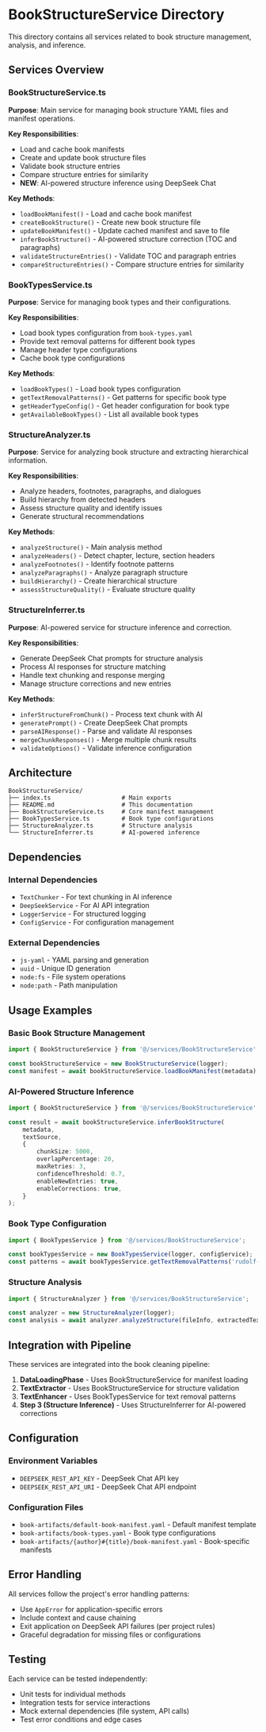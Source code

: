 # BookStructureService Directory

This directory contains all services related to book structure management, analysis, and inference.

## Services Overview

### BookStructureService.ts
**Purpose**: Main service for managing book structure YAML files and manifest operations.

**Key Responsibilities**:
- Load and cache book manifests
- Create and update book structure files
- Validate book structure entries
- Compare structure entries for similarity
- **NEW**: AI-powered structure inference using DeepSeek Chat

**Key Methods**:
- `loadBookManifest()` - Load and cache book manifest
- `createBookStructure()` - Create new book structure file
- `updateBookManifest()` - Update cached manifest and save to file
- `inferBookStructure()` - AI-powered structure correction (TOC and paragraphs)
- `validateStructureEntries()` - Validate TOC and paragraph entries
- `compareStructureEntries()` - Compare structure entries for similarity

### BookTypesService.ts
**Purpose**: Service for managing book types and their configurations.

**Key Responsibilities**:
- Load book types configuration from `book-types.yaml`
- Provide text removal patterns for different book types
- Manage header type configurations
- Cache book type configurations

**Key Methods**:
- `loadBookTypes()` - Load book types configuration
- `getTextRemovalPatterns()` - Get patterns for specific book type
- `getHeaderTypeConfig()` - Get header configuration for book type
- `getAvailableBookTypes()` - List all available book types

### StructureAnalyzer.ts
**Purpose**: Service for analyzing book structure and extracting hierarchical information.

**Key Responsibilities**:
- Analyze headers, footnotes, paragraphs, and dialogues
- Build hierarchy from detected headers
- Assess structure quality and identify issues
- Generate structural recommendations

**Key Methods**:
- `analyzeStructure()` - Main analysis method
- `analyzeHeaders()` - Detect chapter, lecture, section headers
- `analyzeFootnotes()` - Identify footnote patterns
- `analyzeParagraphs()` - Analyze paragraph structure
- `buildHierarchy()` - Create hierarchical structure
- `assessStructureQuality()` - Evaluate structure quality

### StructureInferrer.ts
**Purpose**: AI-powered service for structure inference and correction.

**Key Responsibilities**:
- Generate DeepSeek Chat prompts for structure analysis
- Process AI responses for structure matching
- Handle text chunking and response merging
- Manage structure corrections and new entries

**Key Methods**:
- `inferStructureFromChunk()` - Process text chunk with AI
- `generatePrompt()` - Create DeepSeek Chat prompts
- `parseAIResponse()` - Parse and validate AI responses
- `mergeChunkResponses()` - Merge multiple chunk results
- `validateOptions()` - Validate inference configuration

## Architecture

```
BookStructureService/
├── index.ts                    # Main exports
├── README.md                   # This documentation
├── BookStructureService.ts     # Core manifest management
├── BookTypesService.ts         # Book type configurations
├── StructureAnalyzer.ts        # Structure analysis
└── StructureInferrer.ts        # AI-powered inference
```

## Dependencies

### Internal Dependencies
- `TextChunker` - For text chunking in AI inference
- `DeepSeekService` - For AI API integration
- `LoggerService` - For structured logging
- `ConfigService` - For configuration management

### External Dependencies
- `js-yaml` - YAML parsing and generation
- `uuid` - Unique ID generation
- `node:fs` - File system operations
- `node:path` - Path manipulation

## Usage Examples

### Basic Book Structure Management
```typescript
import { BookStructureService } from '@/services/BookStructureService';

const bookStructureService = new BookStructureService(logger);
const manifest = await bookStructureService.loadBookManifest(metadata);
```

### AI-Powered Structure Inference
```typescript
import { BookStructureService } from '@/services/BookStructureService';

const result = await bookStructureService.inferBookStructure(
    metadata,
    textSource,
    {
        chunkSize: 5000,
        overlapPercentage: 20,
        maxRetries: 3,
        confidenceThreshold: 0.7,
        enableNewEntries: true,
        enableCorrections: true,
    }
);
```

### Book Type Configuration
```typescript
import { BookTypesService } from '@/services/BookStructureService';

const bookTypesService = new BookTypesService(logger, configService);
const patterns = await bookTypesService.getTextRemovalPatterns('rudolf-steiner-ga-werk');
```

### Structure Analysis
```typescript
import { StructureAnalyzer } from '@/services/BookStructureService';

const analyzer = new StructureAnalyzer(logger);
const analysis = await analyzer.analyzeStructure(fileInfo, extractedText, metadata);
```

## Integration with Pipeline

These services are integrated into the book cleaning pipeline:

1. **DataLoadingPhase** - Uses BookStructureService for manifest loading
2. **TextExtractor** - Uses BookStructureService for structure validation
3. **TextEnhancer** - Uses BookTypesService for text removal patterns
4. **Step 3 (Structure Inference)** - Uses StructureInferrer for AI-powered corrections

## Configuration

### Environment Variables
- `DEEPSEEK_REST_API_KEY` - DeepSeek Chat API key
- `DEEPSEEK_REST_API_URI` - DeepSeek Chat API endpoint

### Configuration Files
- `book-artifacts/default-book-manifest.yaml` - Default manifest template
- `book-artifacts/book-types.yaml` - Book type configurations
- `book-artifacts/{author}#{title}/book-manifest.yaml` - Book-specific manifests

## Error Handling

All services follow the project's error handling patterns:
- Use `AppError` for application-specific errors
- Include context and cause chaining
- Exit application on DeepSeek API failures (per project rules)
- Graceful degradation for missing files or configurations

## Testing

Each service can be tested independently:
- Unit tests for individual methods
- Integration tests for service interactions
- Mock external dependencies (file system, API calls)
- Test error conditions and edge cases 